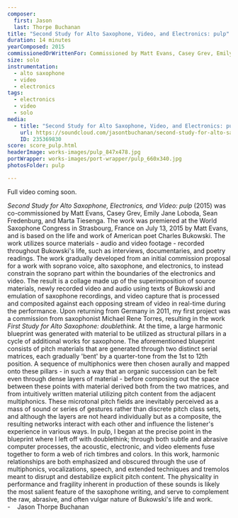 ```yaml
---
composer:
  first: Jason
  last: Thorpe Buchanan
title: "Second Study for Alto Saxophone, Video, and Electronics: pulp"
duration: 14 minutes
yearComposed: 2015
commissionedOrWrittenFor: Commissioned by Matt Evans, Casey Grev, Emily Loboda, Marta Tiesenga, & Sean Fredenburg
size: solo
instrumentation:
  - alto saxophone
  - video
  - electronics
tags:
  - electronics
  - video
  - solo
media:
  - title: "Second Study for Alto Saxophone, Video, and Electronics: pulp (2015) by Jason Thorpe Buchanan"
    url: https://soundcloud.com/jasontbuchanan/second-study-for-alto-saxophone-video-electronics-pulp
    ID: 235369830
score: score_pulp.html
headerImage: works-images/pulp_847x478.jpg
portWrapper: works-images/port-wrapper/pulp_660x340.jpg
photosFolder: pulp

---
```



Full video coming soon.



<em>Second Study for Alto Saxophone, Electronics, and Video: pulp</em> (2015) was co-commissioned by Matt Evans, Casey Grev, Emily Jane Loboda, Sean Fredenburg, and Marta Tiesenga. The work was premiered at the World Saxophone Congress in Strasbourg, France on July 13, 2015 by Matt Evans, and is based on the life and work of American poet Charles Bukowski. The work utilizes source materials &#45; audio and video footage &#45; recorded throughout Bukowski&#39;s life, such as interviews, documentaries, and poetry readings. The work gradually developed from an initial commission proposal for a work with soprano voice, alto saxophone, and electronics, to instead constrain the soprano part within the boundaries of the electronics and video. The result is a collage made up of the superimposition of source materials, newly recorded video and audio using texts of Bukowski and emulation of saxophone recordings, and video capture that is processed and composited against each opposing stream of video in real-time during the performance.
        Upon returning from Germany in 2011, my first project was a commission from saxophonist Michael Rene Torres, resulting in the work <em>First Study for Alto Saxophone: doublethink</em>. At the time, a large harmonic blueprint was generated with material to be utilized as structural pillars in a cycle of additional works for saxophone. The aforementioned blueprint consists of pitch materials that are generated through two distinct serial matrices, each gradually &#39;bent&#39; by a quarter-tone from the 1st to 12th position. A sequence of multiphonics were then chosen aurally and mapped onto these pillars &#45; in such a way that an organic succession can be felt even through dense layers of material &#45; before composing out the space between these points with material derived both from the two matrices, and from intuitively written material utilizing pitch content from the adjacent multiphonics. These microtonal pitch fields are inevitably perceived as a mass of sound or series of gestures rather than discrete pitch class sets, and although the layers are not heard individually but as a composite, the resulting networks interact with each other and influence the listener&#39;s experience in various ways.
        In pulp, I began at the precise point in the blueprint where I left off with doublethink; through both subtle and abrasive computer processes, the acoustic, electronic, and video elements fuse together to form a web of rich timbres and colors. In this work, harmonic relationships are both emphasized and obscured through the use of multiphonics, vocalizations, speech, and extended techniques and tremolos meant to disrupt and destabilize explicit pitch content. The physicality in performance and fragility inherent in production of these sounds is likely the most salient feature of the saxophone writing, and serve to complement the raw, abrasive, and often vulgar nature of Bukowski&#39;s life and work.
<br>- &nbsp;&nbsp;	Jason Thorpe Buchanan
